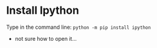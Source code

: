 # Install Ipython

Type in the command line: ```python -m pip install ipython```

* not sure how to open it...